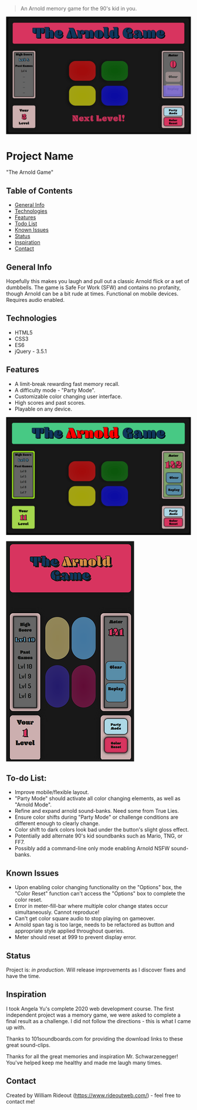 > An Arnold memory game for the 90's kid in you.

![Example screenshot](/images/readme/arnold-game.png)

# Project Name
"The Arnold Game"

## Table of Contents
* [General Info](#general-info)
* [Technologies](#technologies)
* [Features](#features)
* [Todo List](#todo-list)
* [Known Issues](#known-issues)
* [Status](#status)
* [Inspiration](#inspiration)
* [Contact](#contact)

## General Info
Hopefully this makes you laugh and pull out a classic Arnold flick or a set of dumbbells. The game is Safe For Work (SFW) and contains no profanity, though Arnold can be a bit rude at times. Functional on mobile devices. Requires audio enabled.

## Technologies
* HTML5
* CSS3
* ES6
* jQuery - 3.5.1

## Features
* A limit-break rewarding fast memory recall.
* A difficulty mode - "Party Mode".
* Customizable color changing user interface.
* High scores and past scores.
* Playable on any device.

![Example screenshot](/images/readme/arnold-game-color.png)

![Example screenshot](/images/readme/arnold-game-mobile.png)

## To-do List:
* Improve mobile/flexible layout.
* "Party Mode" should activate all color changing elements, as well as "Arnold Mode".
* Refine and expand arnold sound-banks. Need some from True Lies. 
* Ensure color shifts during "Party Mode" or challenge conditions are different enough to clearly change.
* Color shift to dark colors look bad under the button's slight gloss effect.
* Potentially add alternate 90's kid soundbanks such as Mario, TNG, or FF7.
* Possibly add a command-line only mode enabling Arnold NSFW sound-banks.

## Known Issues
* Upon enabling color changing functionality on the "Options" box, the "Color Reset" function can't access the "Options" box to complete the color reset. 
* Error in meter-fill-bar where multiple color change states occur simultaneously. Cannot reproduce!
* Can't get color square audio to stop playing on gameover. 
* Arnold span tag is too large, needs to be refactored as button and appropriate style applied throughout queries.
* Meter should reset at 999 to prevent display error.

## Status
Project is: _in production_. Will release improvements as I discover fixes and have the time.

## Inspiration
I took Angela Yu's complete 2020 web development course. The first independent project was a memory game, we were asked to complete a final result as a challenge. I did not follow the directions - this is what I came up with.

Thanks to 101soundboards.com for providing the download links to these great sound-clips.

Thanks for all the great memories and inspiration Mr. Schwarzenegger! You've helped keep me healthy and made me laugh many times.

## Contact
Created by William Rideout (https://www.rideoutweb.com/) - feel free to contact me!